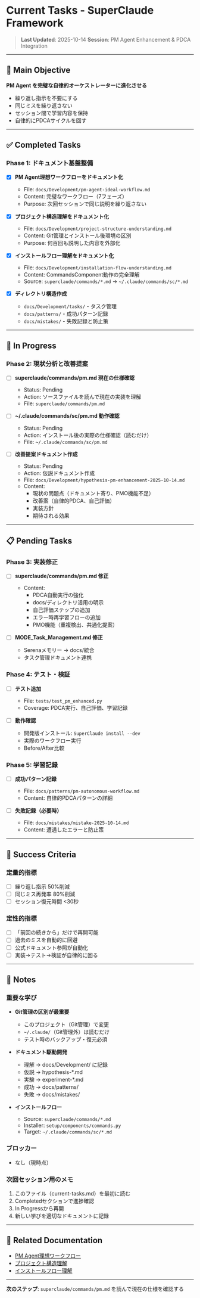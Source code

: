 # Current Tasks - SuperClaude Framework

> **Last Updated**: 2025-10-14
> **Session**: PM Agent Enhancement & PDCA Integration

---

## 🎯 Main Objective

**PM Agent を完璧な自律的オーケストレーターに進化させる**

- 繰り返し指示を不要にする
- 同じミスを繰り返さない
- セッション間で学習内容を保持
- 自律的にPDCAサイクルを回す

---

## ✅ Completed Tasks

### Phase 1: ドキュメント基盤整備
- [x] **PM Agent理想ワークフローをドキュメント化**
  - File: `docs/Development/pm-agent-ideal-workflow.md`
  - Content: 完璧なワークフロー（7フェーズ）
  - Purpose: 次回セッションで同じ説明を繰り返さない

- [x] **プロジェクト構造理解をドキュメント化**
  - File: `docs/Development/project-structure-understanding.md`
  - Content: Git管理とインストール後環境の区別
  - Purpose: 何百回も説明した内容を外部化

- [x] **インストールフロー理解をドキュメント化**
  - File: `docs/Development/installation-flow-understanding.md`
  - Content: CommandsComponent動作の完全理解
  - Source: `superclaude/commands/*.md` → `~/.claude/commands/sc/*.md`

- [x] **ディレクトリ構造作成**
  - `docs/Development/tasks/` - タスク管理
  - `docs/patterns/` - 成功パターン記録
  - `docs/mistakes/` - 失敗記録と防止策

---

## 🔄 In Progress

### Phase 2: 現状分析と改善提案

- [ ] **superclaude/commands/pm.md 現在の仕様確認**
  - Status: Pending
  - Action: ソースファイルを読んで現在の実装を理解
  - File: `superclaude/commands/pm.md`

- [ ] **~/.claude/commands/sc/pm.md 動作確認**
  - Status: Pending
  - Action: インストール後の実際の仕様確認（読むだけ）
  - File: `~/.claude/commands/sc/pm.md`

- [ ] **改善提案ドキュメント作成**
  - Status: Pending
  - Action: 仮説ドキュメント作成
  - File: `docs/Development/hypothesis-pm-enhancement-2025-10-14.md`
  - Content:
    - 現状の問題点（ドキュメント寄り、PMO機能不足）
    - 改善案（自律的PDCA、自己評価）
    - 実装方針
    - 期待される効果

---

## 📋 Pending Tasks

### Phase 3: 実装修正

- [ ] **superclaude/commands/pm.md 修正**
  - Content:
    - PDCA自動実行の強化
    - docs/ディレクトリ活用の明示
    - 自己評価ステップの追加
    - エラー時再学習フローの追加
    - PMO機能（重複検出、共通化提案）

- [ ] **MODE_Task_Management.md 修正**
  - Serenaメモリー → docs/統合
  - タスク管理ドキュメント連携

### Phase 4: テスト・検証

- [ ] **テスト追加**
  - File: `tests/test_pm_enhanced.py`
  - Coverage: PDCA実行、自己評価、学習記録

- [ ] **動作確認**
  - 開発版インストール: `SuperClaude install --dev`
  - 実際のワークフロー実行
  - Before/After比較

### Phase 5: 学習記録

- [ ] **成功パターン記録**
  - File: `docs/patterns/pm-autonomous-workflow.md`
  - Content: 自律的PDCAパターンの詳細

- [ ] **失敗記録（必要時）**
  - File: `docs/mistakes/mistake-2025-10-14.md`
  - Content: 遭遇したエラーと防止策

---

## 🎯 Success Criteria

### 定量的指標
- [ ] 繰り返し指示 50%削減
- [ ] 同じミス再発率 80%削減
- [ ] セッション復元時間 <30秒

### 定性的指標
- [ ] 「前回の続きから」だけで再開可能
- [ ] 過去のミスを自動的に回避
- [ ] 公式ドキュメント参照が自動化
- [ ] 実装→テスト→検証が自律的に回る

---

## 📝 Notes

### 重要な学び
- **Git管理の区別が最重要**
  - このプロジェクト（Git管理）で変更
  - `~/.claude/`（Git管理外）は読むだけ
  - テスト時のバックアップ・復元必須

- **ドキュメント駆動開発**
  - 理解 → docs/Development/ に記録
  - 仮説 → hypothesis-*.md
  - 実験 → experiment-*.md
  - 成功 → docs/patterns/
  - 失敗 → docs/mistakes/

- **インストールフロー**
  - Source: `superclaude/commands/*.md`
  - Installer: `setup/components/commands.py`
  - Target: `~/.claude/commands/sc/*.md`

### ブロッカー
- なし（現時点）

### 次回セッション用のメモ
1. このファイル（current-tasks.md）を最初に読む
2. Completedセクションで進捗確認
3. In Progressから再開
4. 新しい学びを適切なドキュメントに記録

---

## 🔗 Related Documentation

- [PM Agent理想ワークフロー](../pm-agent-ideal-workflow.md)
- [プロジェクト構造理解](../project-structure-understanding.md)
- [インストールフロー理解](../installation-flow-understanding.md)

---

**次のステップ**: `superclaude/commands/pm.md` を読んで現在の仕様を確認する
